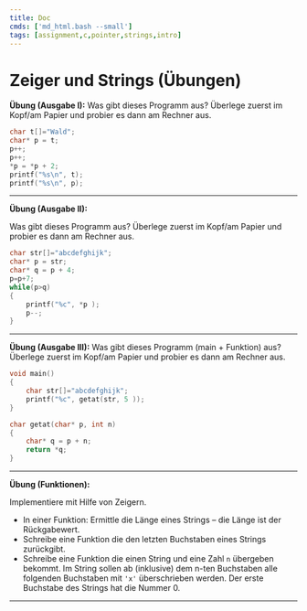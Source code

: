 ```yaml
---
title: Doc
cmds: ['md_html.bash --small']
tags: [assignment,c,pointer,strings,intro]
---
```


# Zeiger und Strings (Übungen)

**Übung (Ausgabe I):**
Was gibt dieses Programm aus? Überlege zuerst im Kopf/am Papier und probier es dann am Rechner aus.

```c
char t[]="Wald";
char* p = t;
p++;
p++;
*p = *p + 2;
printf("%s\n", t);
printf("%s\n", p);
```

---

**Übung (Ausgabe II):**

Was gibt dieses Programm aus? Überlege zuerst im Kopf/am Papier und probier es dann am Rechner aus.

```c
char str[]="abcdefghijk";
char* p = str;
char* q = p + 4;
p=p+7;
while(p>q) 
{
	printf("%c", *p );
	p--;
}
```

---

**Übung (Ausgabe III):**
Was gibt dieses Programm (main + Funktion) aus? Überlege zuerst im Kopf/am Papier und probier es dann am Rechner aus.

```c
void main()
{
	char str[]="abcdefghijk";
	printf("%c", getat(str, 5 ));
}
```

```c
char getat(char* p, int n)
{
	char* q = p + n;
	return *q;
}
```

---

**Übung (Funktionen):**

Implementiere mit Hilfe von Zeigern.

- In einer Funktion: Ermittle die Länge eines Strings – die Länge ist der Rückgabewert.
- Schreibe eine Funktion die den letzten Buchstaben eines Strings zurückgibt.
- Schreibe eine Funktion die einen String und eine Zahl `n` übergeben bekommt.
  Im String sollen ab (inklusive) dem n-ten Buchstaben alle folgenden Buchstaben mit `'x'` überschrieben werden. Der erste Buchstabe des Strings hat die Nummer 0. 

---

